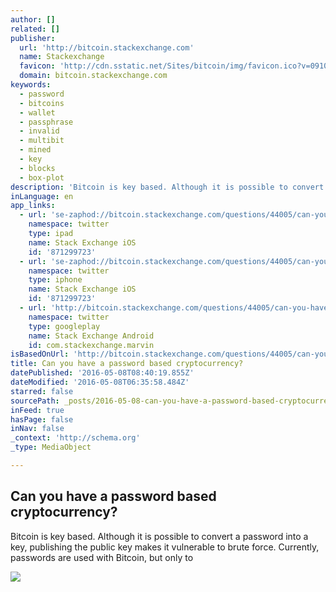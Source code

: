 ```yaml
---
author: []
related: []
publisher:
  url: 'http://bitcoin.stackexchange.com'
  name: Stackexchange
  favicon: 'http://cdn.sstatic.net/Sites/bitcoin/img/favicon.ico?v=0910168c5c65'
  domain: bitcoin.stackexchange.com
keywords:
  - password
  - bitcoins
  - wallet
  - passphrase
  - invalid
  - multibit
  - mined
  - key
  - blocks
  - box-plot
description: 'Bitcoin is key based. Although it is possible to convert a password into a key, publishing the public key makes it vulnerable to brute force. Currently, passwords are used with Bitcoin, but only to'
inLanguage: en
app_links:
  - url: 'se-zaphod://bitcoin.stackexchange.com/questions/44005/can-you-have-a-password-based-cryptocurrency'
    namespace: twitter
    type: ipad
    name: Stack Exchange iOS
    id: '871299723'
  - url: 'se-zaphod://bitcoin.stackexchange.com/questions/44005/can-you-have-a-password-based-cryptocurrency'
    namespace: twitter
    type: iphone
    name: Stack Exchange iOS
    id: '871299723'
  - url: 'http://bitcoin.stackexchange.com/questions/44005/can-you-have-a-password-based-cryptocurrency'
    namespace: twitter
    type: googleplay
    name: Stack Exchange Android
    id: com.stackexchange.marvin
isBasedOnUrl: 'http://bitcoin.stackexchange.com/questions/44005/can-you-have-a-password-based-cryptocurrency'
title: Can you have a password based cryptocurrency?
datePublished: '2016-05-08T08:40:19.855Z'
dateModified: '2016-05-08T06:35:58.484Z'
starred: false
sourcePath: _posts/2016-05-08-can-you-have-a-password-based-cryptocurrency.md
inFeed: true
hasPage: false
inNav: false
_context: 'http://schema.org'
_type: MediaObject

---
```

<article style=""><h1>Can you have a password based cryptocurrency?</h1><p>Bitcoin is key based. Although it is possible to convert a password into a key, publishing the public key makes it vulnerable to brute force. Currently, passwords are used with Bitcoin, but only to</p><img src="http://cdn.sstatic.net/Sites/bitcoin/img/apple-touch-icon.png?v=a43e5a337e6b&amp;a" /></article>